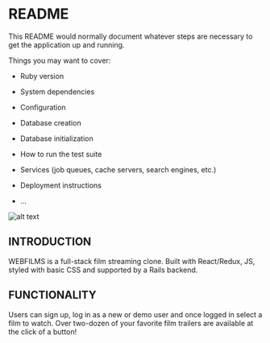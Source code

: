 # README

This README would normally document whatever steps are necessary to get the
application up and running.

Things you may want to cover:

* Ruby version

* System dependencies

* Configuration

* Database creation

* Database initialization

* How to run the test suite

* Services (job queues, cache servers, search engines, etc.)

* Deployment instructions

* ...


![alt text][logo]

[logo]: https://webfilms.herokuapp.com/assets/logo-a695cc2f7a40be8370006b1c10aa60b3ab4957c12dab4929bd83e50706113c82.png


## INTRODUCTION

WEBFILMS is a full-stack film streaming clone. Built with React/Redux, JS, styled with basic CSS and supported by a Rails backend. 

## FUNCTIONALITY

Users can sign up, log in as a new or demo user and once logged in select a film to watch. 
Over two-dozen of your favorite film trailers are available at the click of a button!


